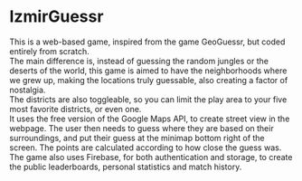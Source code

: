 # IzmirGuessr

This is a web-based game, inspired from the game GeoGuessr, but coded entirely from scratch.  
The main difference is, instead of guessing the random jungles or the deserts of the world, this game is aimed to have the neighborhoods where we grew up, making the locations truly guessable, also creating a factor of nostalgia.  
The districts are also toggleable, so you can limit the play area to your five most favorite districts, or even one.  
It uses the free version of the Google Maps API, to create street view in the webpage. The user then needs to guess where they are based on their surroundings, and put their guess at the minimap bottom right of the screen. The points are calculated according to how close the guess was.  
The game also uses Firebase, for both authentication and storage, to create the public leaderboards, personal statistics and match history.  